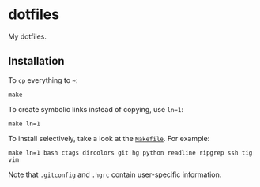 # dotfiles

My dotfiles.

## Installation

To `cp` everything to `~`:

    make

To create symbolic links instead of copying, use `ln=1`:

    make ln=1

To install selectively, take a look at the [`Makefile`](Makefile). For example:

    make ln=1 bash ctags dircolors git hg python readline ripgrep ssh tig vim

Note that `.gitconfig` and `.hgrc` contain user-specific information.
